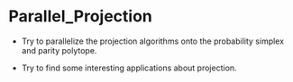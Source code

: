 # Parallel_Projection
- Try to parallelize the projection algorithms onto the probability simplex and parity polytope.

- Try to find some interesting applications about projection.

